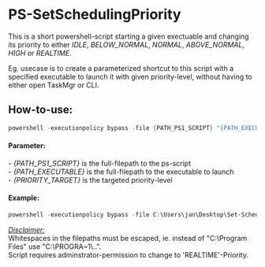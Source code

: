 # PS-SetSchedulingPriority

This is a short powershell-script starting a given exectuable and changing its priority to either *IDLE*, *BELOW_NORMAL*, *NORMAL*, *ABOVE_NORMAL*, *HIGH* or *REALTIME*.

Eg. usecase is to create a parameterized shortcut to this script with a specified executable to launch it with given priority-level, without having to either open TaskMgr or CLI.

## How-to-use:

```powershell 
powershell -executionpolicy bypass -file {PATH_PS1_SCRIPT} "{PATH_EXECUTABLE}" "{PRIORITY_TARGET}"
```

#### Parameter:
\- *{PATH_PS1_SCRIPT}* is the full-filepath to the ps-script<br>
\- *{PATH_EXECUTABLE}* is the full-filepath to the executable to launch<br>
\- *{PRIORITY_TARGET}* is the targeted priority-level


#### Example:

```powershell 
powershell -executionpolicy bypass -file C:\Users\jan\Desktop\Set-Scheduling-Priority.ps1 "notepad.exe" "high"
```

<ins>*Disclaimer:*</ins><br>
Whitespaces in the filepaths must be escaped, ie. instead of "C:\Program Files" use "C:\PROGRA~1\\..".<br>
Script requires adminstrator-permission to change to 'REALTIME'-Priority.

